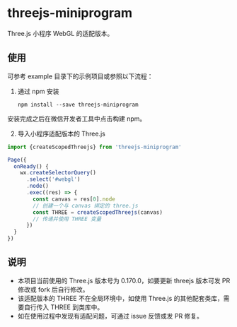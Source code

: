 # threejs-miniprogram
Three.js 小程序 WebGL 的适配版本。

## 使用

可参考 example 目录下的示例项目或参照以下流程：

1. 通过 npm 安装

   ```
   npm install --save threejs-miniprogram
   ```
安装完成之后在微信开发者工具中点击构建 npm。

2. 导入小程序适配版本的 Three.js

```javascript
import {createScopedThreejs} from 'threejs-miniprogram'

Page({
  onReady() {
    wx.createSelectorQuery()
      .select('#webgl')
      .node()
      .exec((res) => {
        const canvas = res[0].node
        // 创建一个与 canvas 绑定的 three.js
        const THREE = createScopedThreejs(canvas)
        // 传递并使用 THREE 变量
      })
  }
})
```

## 说明

- 本项目当前使用的 Three.js 版本号为 0.170.0，如要更新 threejs 版本可发 PR 修改或 fork 后自行修改。
- 该适配版本的 THREE 不在全局环境中，如使用 Three.js 的其他配套类库，需要自行传入 THREE 到类库中。
- 如在使用过程中发现有适配问题，可通过 issue 反馈或发 PR 修复。

